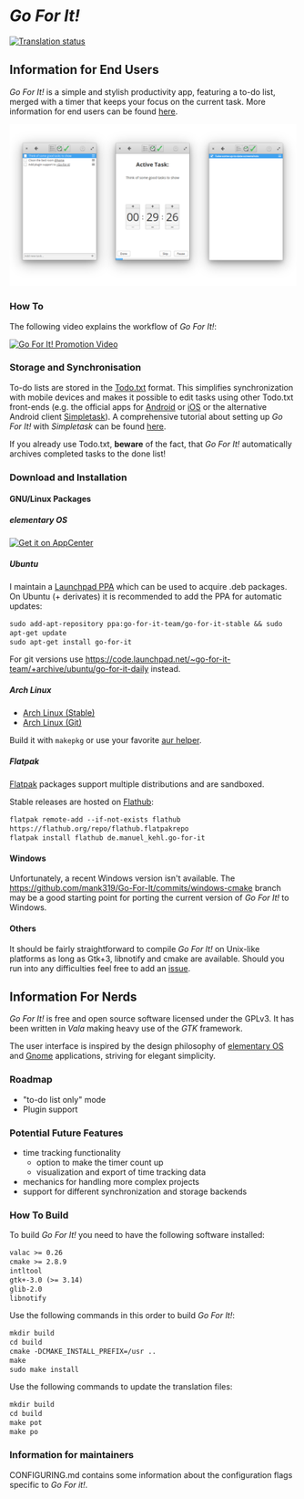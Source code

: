 # _Go For It!_
[![Translation status](https://hosted.weblate.org/widgets/go-for-it/-/svg-badge.svg)](https://hosted.weblate.org/engage/go-for-it/?utm_source=widget)
## Information for End Users

_Go For It!_ is a simple and stylish productivity app, featuring a to-do list, merged with a timer that keeps your focus on the current task. More information for end users can be found [here](http://manuel-kehl.de/projects/go-for-it).

![Screenshot](screenshot.png)

### How To

The following video explains the workflow of *Go For It!*:

[![Go For It! Promotion Video](http://img.youtube.com/vi/mnw556C9FZQ/0.jpg)](https://www.youtube.com/watch?v=mnw556C9FZQ)

### Storage and Synchronisation

To-do lists are stored in the [Todo.txt](http://todotxt.com/) format. This simplifies synchronization with mobile devices and makes it possible to edit tasks using other Todo.txt front-ends (e.g. the official apps for [Android](https://play.google.com/store/apps/details?id=com.todotxt.todotxttouch&hl=en) or [iOS](https://itunes.apple.com/us/app/todo.txt-touch/id491342186?ls=1&mt=8) or the alternative Android client [Simpletask](https://play.google.com/store/apps/details?id=nl.mpcjanssen.todotxtholo&hl=en)).
A comprehensive tutorial about setting up *Go For It!* with *Simpletask* can be found [here](http://itsfoss.com/go-for-it-to-do-app-in-linux/).

If you already use Todo.txt, **beware** of the fact, that *Go For It!* automatically archives completed tasks to the done list!

### Download and Installation

#### GNU/Linux Packages

##### elementary OS

[![Get it on AppCenter](https://appcenter.elementary.io/badge.svg)](https://appcenter.elementary.io/com.github.jmoerman.go-for-it)

##### Ubuntu

I maintain a [Launchpad PPA](https://launchpad.net/~go-for-it-team/+archive/ubuntu/go-for-it-stable) which can be used to acquire .deb packages. On Ubuntu (+ derivates) it is recommended to add the PPA for automatic updates:

    sudo add-apt-repository ppa:go-for-it-team/go-for-it-stable && sudo apt-get update
    sudo apt-get install go-for-it

For git versions use https://code.launchpad.net/~go-for-it-team/+archive/ubuntu/go-for-it-daily instead.

##### Arch Linux

- [Arch Linux (Stable)](https://aur.archlinux.org/packages/go-for-it/)
- [Arch Linux (Git)](https://aur.archlinux.org/packages/go-for-it-git/)

Build it with `makepkg` or use your favorite [aur helper](https://wiki.archlinux.org/index.php/AUR_helpers).

##### Flatpak

[Flatpak](https://flatpak.org) packages support multiple distributions and are sandboxed.

Stable releases are hosted on [Flathub](https://flathub.org):

    flatpak remote-add --if-not-exists flathub https://flathub.org/repo/flathub.flatpakrepo
    flatpak install flathub de.manuel_kehl.go-for-it

#### Windows

Unfortunately, a recent Windows version isn't available. The https://github.com/mank319/Go-For-It/commits/windows-cmake branch may be a good starting point for porting the current version of _Go For It!_ to Windows.

#### Others

It should be fairly straightforward to compile _Go For It!_ on Unix-like platforms as long as Gtk+3, libnotify and cmake are available.
Should you run into any difficulties feel free to add an [issue](https://github.com/JMoerman/Go-For-It/issues).

## Information For Nerds

_Go For It!_ is free and open source software licensed under the GPLv3. It has been written in _Vala_ making heavy use of the _GTK_ framework.

The user interface is inspired by the design philosophy of [elementary OS](http://elementary.io/) and [Gnome](http://www.gnome.org/) applications, striving for elegant simplicity.

### Roadmap

- "to-do list only" mode
- Plugin support

### Potential Future Features

- time tracking functionality
    - option to make the timer count up
    - visualization and export of time tracking data
- mechanics for handling more complex projects
- support for different synchronization and storage backends

### How To Build
To build *Go For It!* you need to have the following software installed:

    valac >= 0.26
    cmake >= 2.8.9
    intltool
    gtk+-3.0 (>= 3.14)
    glib-2.0
    libnotify

Use the following commands in this order to build *Go For It!*:

    mkdir build
    cd build
    cmake -DCMAKE_INSTALL_PREFIX=/usr ..
    make
    sudo make install

Use the following commands to update the translation files:

    mkdir build
    cd build
    make pot
    make po

### Information for maintainers

CONFIGURING.md contains some information about the configuration flags specific to _Go For it!_.
